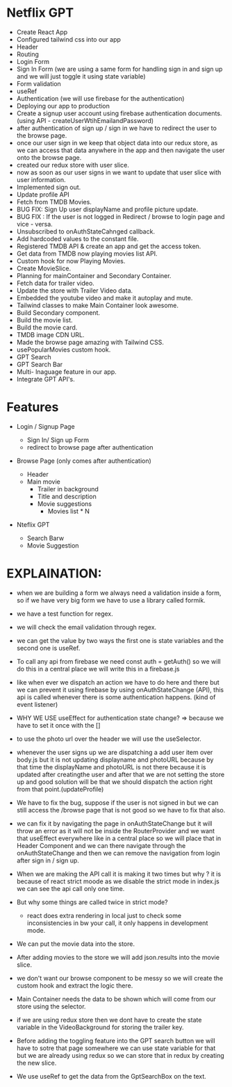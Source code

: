 # Netflix GPT 

- Create React App
- Configured tailwind css into our app
- Header
- Routing
- Login Form
- Sign In Form  (we are using a same form for handling sign in and sign up and we will just toggle it using state variable)
- Form validation
- useRef
- Authentication (we will use firebase for the authentication)
- Deploying our app to production
- Create a signup user account using firebase authentication documents.(using API - createUserWtihEmailandPassword)
- after authentication of sign up / sign in we have to redirect the user to the browse page.
- once our user sign in we keep that object data into our redux store, as we can access that data anywhere in the app and then navigate the user onto the browse page.
- created our redux store with user slice.
- now as soon as our user signs in we want to update that user slice with user information.
- Implemented sign out.
- Update profile API
- Fetch from TMDB Movies.
- BUG FIX: Sign Up user displayName and profile picture update.
- BUG FIX : If the user is not logged in Redirect / browse to login page and vice - versa.
- Unsubscribed to onAuthStateCahnged callback.
- Add hardcoded values to the constant file.
- Registered TMDB  API & create an app and get the access token.
- Get data from TMDB now playing movies list API.
- Custom hook for now Playing Movies.
- Create MovieSlice.
- Planning for mainContainer and Secondary Container.
- Fetch data for trailer video.
- Update the store with Trailer Video data.
- Embedded the youtube video and make it autoplay and mute.
- Tailwind classes to make Main Container look awesome.
- Build Secondary component.
- Build the movie list.
- Build the movie card.
- TMDB image CDN URL.
- Made the browse page amazing with Tailwind CSS.
- usePopularMovies custom hook.
- GPT Search
- GPT Search Bar
- Multi- lnaguage feature in our app.
- Integrate GPT API's.

# Features 
- Login / Signup Page
    - Sign In/ Sign up Form
    - redirect to browse page after authentication

- Browse Page (only comes after authentication)
    - Header 
    - Main movie 
        - Trailer in background 
        - Title and description
        - Movie suggestions
            - Movies list * N

- Nteflix GPT 
    - Search Barw
    - Movie Suggestion


# EXPLAINATION:

- when we are building a form we always need a validation inside a form, so if we have very big form we have to use a library called formik.

- we have a test function for regex.
- we will check the email  validation through regex.
- we can get the value by two ways the first one is state variables and the second one is useRef.

- To call any api from firebase we need const auth = getAuth() so we will do this in a central place we will write this in a firebase.js

- like when ever we dispatch an action we have to do here and there but we can prevent it using firebase by using onAuthStateChange (API), this api is called whenever there is some authentication happens. (kind of event listener)

- WHY WE USE useEffect for authentication state change? => because we have to set it once with the []

- to use the photo url over the header we will use the useSelector.

- whenever the user signs up we are dispatching a add user item over body.js but it is not updating displayname and photoURL because by that time the displayName and photoURL is not there because it is updated after creatingthe user and after that we are not setting the store up and good solution will be that we should dispatch the action right from that point.(updateProfile)

- We have to fix the bug, suppose if the user is not signed in but we can still access the /browse page that is not good so we have to fix that also.

- we can fix it by navigating the page in onAuthStateChange but it will throw an error as it will not be inside the RouterProvider and we want that useEffect everywhere like in a central place so we will place that in Header Component and we can there navigate through the onAuthStateChange and then we can remove the navigation from  login after sign in / sign up.

- When we are making the API call it is making it two times but why ?
it is because of react strict moode as we disable the strict mode in index.js we can see the api call only one time. 
 
- But why some things are called twice in strict mode?
    - react does extra rendering in local just to check some inconsistencies in bw your call, it only happens in development mode.

- We can put the movie data into the store.
- After adding movies to the store we will add json.results into the movie slice.
- we don't want our browse component to be messy so we will create the custom hook and extract the logic there.

- Main Container needs the data to be shown which will come from our store using the selector.

- if we are using redux store then we dont have to create the state variable in the VideoBackground for storing the trailer key.

- Before adding the toggling feature into the GPT search button we will have to sotre that page somewhere we can use state variable for that but we are already using redux so we can store that in redux by creating the new slice.

- We use useRef to get the data from the GptSearchBox on the text.